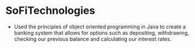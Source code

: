 # SoFiTechnologies

- Used the principles of object oriented programming in Java to create a banking system that allows for options such as depositing, withdrawing, checking our previous balance and calculating our interest rates.
